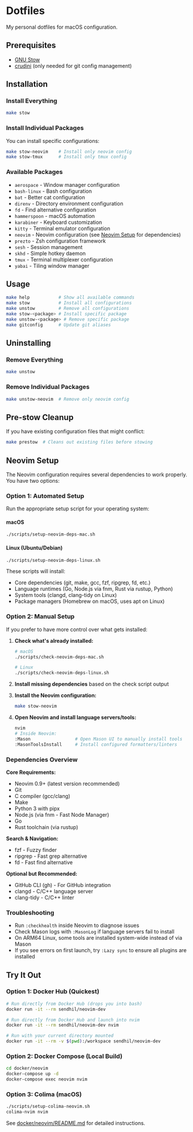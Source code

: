 # Dotfiles

My personal dotfiles for macOS configuration.

## Prerequisites

- [GNU Stow](https://www.gnu.org/software/stow/)
- [crudini](https://github.com/pixelb/crudini) (only needed for git config management)

## Installation

### Install Everything

```bash
make stow
```

### Install Individual Packages

You can install specific configurations:

```bash
make stow-neovim    # Install only neovim config
make stow-tmux      # Install only tmux config
```

### Available Packages

- `aerospace` - Window manager configuration
- `bash-linux` - Bash configuration
- `bat` - Better cat configuration
- `direnv` - Directory environment configuration
- `fd` - Find alternative configuration
- `hammerspoon` - macOS automation
- `karabiner` - Keyboard customization
- `kitty` - Terminal emulator configuration
- `neovim` - Neovim configuration (see [Neovim Setup](#neovim-setup) for dependencies)
- `prezto` - Zsh configuration framework
- `sesh` - Session management
- `skhd` - Simple hotkey daemon
- `tmux` - Terminal multiplexer configuration
- `yabai` - Tiling window manager
## Usage

```bash
make help           # Show all available commands
make stow           # Install all configurations
make unstow         # Remove all configurations
make stow-<package> # Install specific package
make unstow-<package> # Remove specific package
make gitconfig      # Update git aliases
```

## Uninstalling

### Remove Everything

```bash
make unstow
```

### Remove Individual Packages

```bash
make unstow-neovim  # Remove only neovim config
```

## Pre-stow Cleanup

If you have existing configuration files that might conflict:

```bash
make prestow  # Cleans out existing files before stowing
```

## Neovim Setup

The Neovim configuration requires several dependencies to work properly. You have two options:

### Option 1: Automated Setup

Run the appropriate setup script for your operating system:

#### macOS
```bash
./scripts/setup-neovim-deps-mac.sh
```

#### Linux (Ubuntu/Debian)
```bash
./scripts/setup-neovim-deps-linux.sh
```

These scripts will install:
- Core dependencies (git, make, gcc, fzf, ripgrep, fd, etc.)
- Language runtimes (Go, Node.js via fnm, Rust via rustup, Python)
- System tools (clangd, clang-tidy on Linux)
- Package managers (Homebrew on macOS, uses apt on Linux)

### Option 2: Manual Setup

If you prefer to have more control over what gets installed:

1. **Check what's already installed:**
   ```bash
   # macOS
   ./scripts/check-neovim-deps-mac.sh
   
   # Linux
   ./scripts/check-neovim-deps-linux.sh
   ```

2. **Install missing dependencies** based on the check script output

3. **Install the Neovim configuration:**
   ```bash
   make stow-neovim
   ```

4. **Open Neovim and install language servers/tools:**
   ```bash
   nvim
   # Inside Neovim:
   :Mason                 # Open Mason UI to manually install tools
   :MasonToolsInstall     # Install configured formatters/linters
   ```

### Dependencies Overview

**Core Requirements:**
- Neovim 0.9+ (latest version recommended)
- Git
- C compiler (gcc/clang)
- Make
- Python 3 with pipx
- Node.js (via fnm - Fast Node Manager)
- Go
- Rust toolchain (via rustup)

**Search & Navigation:**
- fzf - Fuzzy finder
- ripgrep - Fast grep alternative
- fd - Fast find alternative

**Optional but Recommended:**
- GitHub CLI (gh) - For GitHub integration
- clangd - C/C++ language server
- clang-tidy - C/C++ linter

### Troubleshooting

- Run `:checkhealth` inside Neovim to diagnose issues
- Check Mason logs with `:MasonLog` if language servers fail to install
- On ARM64 Linux, some tools are installed system-wide instead of via Mason
- If you see errors on first launch, try `:Lazy sync` to ensure all plugins are installed

## Try It Out

### Option 1: Docker Hub (Quickest)
```bash
# Run directly from Docker Hub (drops you into bash)
docker run -it --rm sendhil/neovim-dev

# Run directly from Docker Hub and launch into nvim
docker run -it --rm sendhil/neovim-dev nvim

# Run with your current directory mounted 
docker run -it --rm -v $(pwd):/workspace sendhil/neovim-dev
```

### Option 2: Docker Compose (Local Build)
```bash
cd docker/neovim
docker-compose up -d
docker-compose exec neovim nvim
```

### Option 3: Colima (macOS)
```bash
./scripts/setup-colima-neovim.sh
colima-nvim nvim
```

See [docker/neovim/README.md](docker/neovim/README.md) for detailed instructions.
